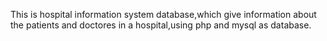This is hospital information system database,which give information about the patients and doctores in a hospital,using php and mysql as database.
